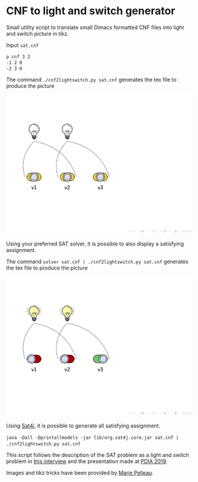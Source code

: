 # CNF to light and switch generator

Small utility script to translate small Dimacs formatted CNF files into
light and switch picture in tikz.

Input `sat.cnf`

```
p cnf 3 2
-1 2 0
-2 3 0
```

The command `./cnf2lightswitch.py sat.cnf` generates the tex file to produce the picture

![](sat-1.png)

Using your preferred SAT solver, it is possible to also display a satisfying assignment.

The command `solver sat.cnf | ./cnf2lightswitch.py sat.cnf` generates the tex file to produce the picture

![](sat-2.png)

Using [Sat4j](www.sat4j.org), it is possible to generate all satisfying assignment.

`java -Dall -Dprintallmodels -jar lib/org.sat4j.core.jar sat.cnf | ./cnf2lightswitch.py sat.cnf`


This script follows the description of the SAT problem as a light and switch problem
in [this interview](https://www.lemonde.fr/blog/binaire/2019/10/04/ils-ne-savaient-pas-que-cetait-insoluble-alors-ils-lont-resolu/) and the presentation
made at [PDIA 2019](https://afia.asso.fr/pdia-2019/).

Images and tikz tricks have been provided by [Marie Pelleau](https://github.com/mpelleau/).

